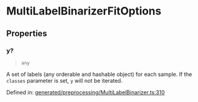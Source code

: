 # MultiLabelBinarizerFitOptions

## Properties

### y?

> `any`

A set of labels (any orderable and hashable object) for each sample. If the `classes` parameter is set, `y` will not be iterated.

Defined in:  [generated/preprocessing/MultiLabelBinarizer.ts:310](https://github.com/transitive-bullshit/scikit-learn-ts/blob/92ab806/packages/sklearn/src/generated/preprocessing/MultiLabelBinarizer.ts#L310)
